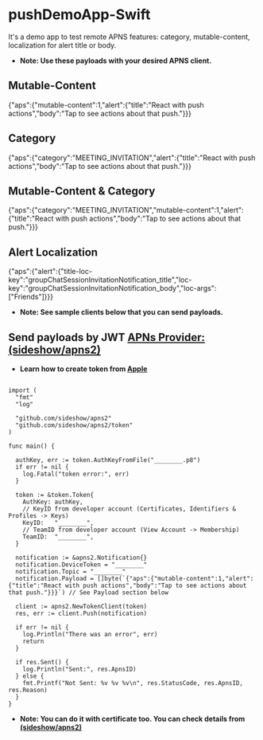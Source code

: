 # pushDemoApp-Swift
It's a demo app to test remote APNS features: category, mutable-content, localization for alert title or body.

- **Note: Use these payloads with your desired APNS client.**

## Mutable-Content
{"aps":{"mutable-content":1,"alert":{"title":"React with push actions","body":"Tap to see actions about that push."}}}

## Category
{"aps":{"category":"MEETING_INVITATION","alert":{"title":"React with push actions","body":"Tap to see actions about that push."}}}

## Mutable-Content & Category
{"aps":{"category":"MEETING_INVITATION","mutable-content":1,"alert":{"title":"React with push actions","body":"Tap to see actions about that push."}}}

## Alert Localization
{"aps":{"alert":{"title-loc-key":"groupChatSessionInvitationNotification_title","loc-key":"groupChatSessionInvitationNotification_body","loc-args":["Friends"]}}}

- **Note: See sample clients below that you can send payloads.**

## Send payloads by JWT [APNs Provider:(sideshow/apns2)](https://github.com/sideshow/apns2)

- **Learn how to create token from [Apple](https://developer.apple.com/documentation/usernotifications/setting_up_a_remote_notification_server/establishing_a_token-based_connection_to_apns)**

```package main

import (
  "fmt"
  "log"

  "github.com/sideshow/apns2"
  "github.com/sideshow/apns2/token"
)

func main() {

  authKey, err := token.AuthKeyFromFile("________.p8")
  if err != nil {
    log.Fatal("token error:", err)
  }

  token := &token.Token{
    AuthKey: authKey,
    // KeyID from developer account (Certificates, Identifiers & Profiles -> Keys)
    KeyID:   "________",
    // TeamID from developer account (View Account -> Membership)
    TeamID:  "________",
  }

  notification := &apns2.Notification{}
  notification.DeviceToken = "________"
  notification.Topic = "________"
  notification.Payload = []byte(`{"aps":{"mutable-content":1,"alert":{"title":"React with push actions","body":"Tap to see actions about that push."}}}`) // See Payload section below

  client := apns2.NewTokenClient(token)
  res, err := client.Push(notification)

  if err != nil {
    log.Println("There was an error", err)
    return
  }

  if res.Sent() {
    log.Println("Sent:", res.ApnsID)
  } else {
    fmt.Printf("Not Sent: %v %v %v\n", res.StatusCode, res.ApnsID, res.Reason)
  } 
}
```
- **Note: You can do it with certificate too. You can check details from [(sideshow/apns2)](https://github.com/sideshow/apns2)**
